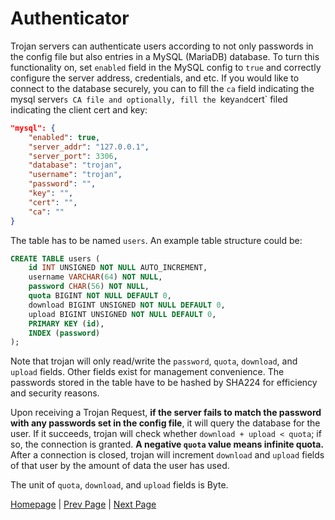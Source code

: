 # Authenticator

Trojan servers can authenticate users according to not only passwords in the config file but also entries in a MySQL (MariaDB) database. To turn this functionality on, set `enabled` field in the MySQL config to `true` and correctly configure the server address, credentials, and etc. If you would like to connect to the database securely, you can to fill the `ca` field indicating the mysql server`s CA file and optionally, fill the `key` and `cert` filed indicating the client cert and key:

```json
"mysql": {
    "enabled": true,
    "server_addr": "127.0.0.1",
    "server_port": 3306,
    "database": "trojan",
    "username": "trojan",
    "password": "",
    "key": "",
    "cert": "",
    "ca": ""
}
```

The table has to be named `users`. An example table structure could be:

```sql
CREATE TABLE users (
    id INT UNSIGNED NOT NULL AUTO_INCREMENT,
    username VARCHAR(64) NOT NULL,
    password CHAR(56) NOT NULL,
    quota BIGINT NOT NULL DEFAULT 0,
    download BIGINT UNSIGNED NOT NULL DEFAULT 0,
    upload BIGINT UNSIGNED NOT NULL DEFAULT 0,
    PRIMARY KEY (id),
    INDEX (password)
);
```

Note that trojan will only read/write the `password`, `quota`, `download`, and `upload` fields. Other fields exist for management convenience. The passwords stored in the table have to be hashed by SHA224 for efficiency and security reasons.

Upon receiving a Trojan Request, **if the server fails to match the password with any passwords set in the config file**, it will query the database for the user. If it succeeds, trojan will check whether `download + upload < quota`; if so, the connection is granted. **A negative `quota` value means infinite quota.** After a connection is closed, trojan will increment `download` and `upload` fields of that user by the amount of data the user has used.

The unit of `quota`, `download`, and `upload` fields is Byte.

[Homepage](.) | [Prev Page](config) | [Next Page](build)
